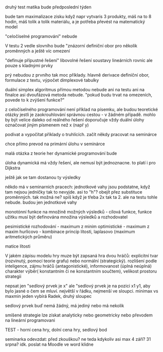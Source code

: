 druhý test matika bude předposlední týden

bude tam maximalizace zisku když napr vytvaris 3 produkty, máš na to 8 hodin, máš tolik a tolik materiálu, a je potřeba převést na matematický model

"celočíselné programování" nebude

V testu 2 vedle slovního bude "znázorní definiční obor pro několik proměnných a ještě víc omezení

"definuje přípustné řešení"
libovolné řešení soustavy lineárních rovnic ale pouze s kladnými prvky




prý nebudou z prvního tak moc příklady. hlavně derivace 
definiční obor, formulace z textu, výpočet dimplexové tabulky

duální simplex algoritmus přímou metodou nebude ani na testu ani na finalce asi
dvoufázová metoda nebude. "pokud budu trvat na omezeních, povede to k zvýšení funkce?"


z celočíselného programování není příklad na písemku, ale budou teoretické otázky
jestli je zaokrouhlování správnou cestou - v žádném případě. mohlo by být velice daleko od reálného řešení
doporučuje vždy duální úlohy označovat jiným písmenem než x (např y)

podívat a vypočítat příklady o truhlících. začít někdy pracovat na seminárce

chce přímo prevod na primární úlohu v seminárce



malá otázka z teorie her
dynamické programování bude

úloha dynamická má vždy řešení, ale nemusí být jednoznacne. to platí i pro Dijkstra

ještě jak se tam dostanou ty výsledky

někdo má v seminarnich pracech: jednotkové vahy jsou podstatne, když tam nejsou jedničky tak to nevyjde. asi to "h"? obejít přez substituce proměnných. tak možná ne? spíš když je třeba 2x tak ta 2. ale na testu tohle nebude. budou jen jednotkové vahy





monotónní funkce na množině možných výsledků - cílová funkce, funkce užitku
musí být definována množina výsledků a rozhodovatel

pesimistické rozhodování - maximum z minim
optimistické - maximum z maxim
hurlicovo - kombinace
princip lítosti, laplasovo (maximum aritmetických průměru)

matice lítosti

V jakém zápisu modelu hry muze být zapsaná hra dvou hráčů: explicitní tvar (rozvinutý, pomocí teorie grafu) nebo normální (strategický). 
rozlišení podle inteligence, zájmu hráčů (antagonistické), informovanost (úplná neúplná) charakter výběr( konstantním či ne konstantním součtem), velikost prostoru strategii

nepsat jen "sedlový prvek je x" ale "sedlový prvek je na pozici x1 y1, aby bylo jasné o čem se mluví. největší v řádku, nejmenší ve sloupci. minimax vs maxmin 
jeden vybírá Radek, druhý sloupec 

sedlový prvek buď nemá žádný, má jediný nebo má nekolik

smíšené strategie lze získat analyticky nebo geometricky nebo převodem na lineární programovani


TEST - horní cena hry, dolní cena hry, sedlový bod

seminarka odevzdat: před zkouškou? ne teda kdykoliv asi
max 4 září? 31 srpna? idk. poslat na Moodle ve word klidne